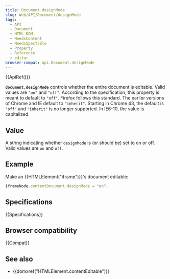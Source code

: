 ```yaml
---
title: Document.designMode
slug: Web/API/Document/designMode
tags:
  - API
  - Document
  - HTML DOM
  - NeedsContent
  - NeedsSpecTable
  - Property
  - Reference
  - editor
browser-compat: api.Document.designMode
---
```

{{ApiRef()}}

**`document.designMode`** controls whether the entire document
is editable. Valid values are `"on"` and `"off"`. According to the
specification, this property is meant to default to `"off"`. Firefox follows
this standard. The earlier versions of Chrome and IE default to `"inherit"`.
Starting in Chrome 43, the default is `"off"` and `"inherit"` is
no longer supported. In IE6-10, the value is capitalized.

## Value

A string indicating whether `designMode` is (or should be) set to on or off.
Valid values are `on` and `off`.

## Example

Make an {{HTMLElement("iframe")}}'s document editable:

```js
iframeNode.contentDocument.designMode = "on";
```

## Specifications

{{Specifications}}

## Browser compatibility

{{Compat}}

## See also

- {{domxref("HTMLElement.contentEditable")}}
